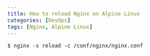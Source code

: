 ```yaml
---
title: How to reload Nginx on Alpine Linux
categories: [DevOps]
tags: [Nginx, Alpine Linux]
---
```


```
$ nginx -s reload -c /conf/nginx/nginx.conf
```

